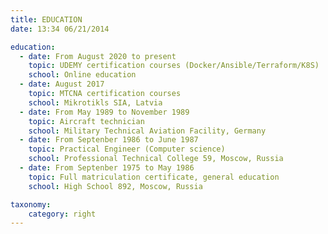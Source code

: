 ```yaml
---
title: EDUCATION
date: 13:34 06/21/2014

education:
  - date: From August 2020 to present
    topic: UDEMY certification courses (Docker/Ansible/Terraform/K8S)
    school: Online education
  - date: August 2017
    topic: MTCNA certification courses
    school: Mikrotikls SIA, Latvia
  - date: From May 1989 to November 1989
    topic: Aircraft technician
    school: Military Technical Aviation Facility, Germany
  - date: From Septenber 1986 to June 1987
    topic: Practical Engineer (Computer science)
    school: Professional Technical College 59, Moscow, Russia
  - date: From Septenber 1975 to May 1986
    topic: Full matriculation certificate, general education
    school: High School 892, Moscow, Russia

taxonomy:
    category: right
---
```

